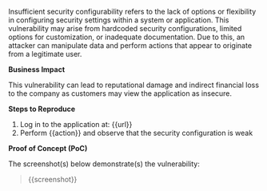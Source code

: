 Insufficient security configurability refers to the lack of options or flexibility in configuring security settings within a system or application. This vulnerability may arise from hardcoded security configurations, limited options for customization, or inadequate documentation. Due to this, an attacker can manipulate data and perform actions that appear to originate from a legitimate user.

**Business Impact**

This vulnerability can lead to reputational damage and indirect financial loss to the company as customers may view the application as insecure.

**Steps to Reproduce**

1. Log in to the application at: {{url}}
2. Perform {{action}} and observe that the security configuration is weak

**Proof of Concept (PoC)**

The screenshot(s) below demonstrate(s) the vulnerability:
>
> {{screenshot}}

